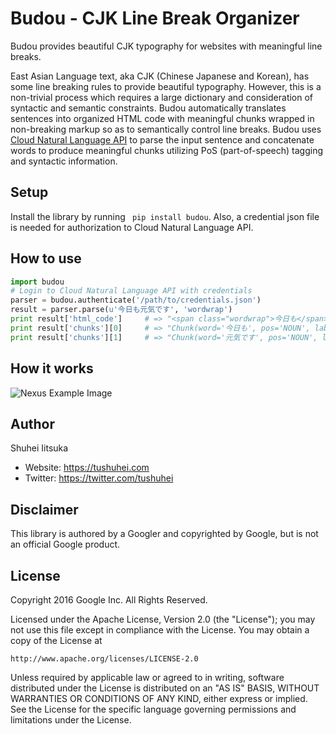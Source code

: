 # Budou - CJK Line Break Organizer
Budou provides beautiful CJK typography for websites with meaningful line breaks.

East Asian Language text, aka CJK (Chinese Japanese and Korean), has some line breaking rules to provide beautiful typography.
However, this is a non-trivial process which requires a large dictionary and consideration of syntactic and semantic constraints.
Budou automatically translates sentences into organized HTML code with meaningful chunks wrapped in non-breaking markup
so as to semantically control line breaks.
Budou uses [Cloud Natural Language API](https://cloud.google.com/natural-language/) to parse the input sentence and concatenate
words to produce meaningful chunks utilizing PoS (part-of-speech) tagging and syntactic information.


## Setup
Install the library by running ` pip install budou`.
Also, a credential json file is needed for authorization to Cloud Natural Language API.


## How to use
```python
import budou
# Login to Cloud Natural Language API with credentials
parser = budou.authenticate('/path/to/credentials.json')
result = parser.parse(u'今日も元気です', 'wordwrap')
print result['html_code']     # => "<span class="wordwrap">今日も</span><span class="wordwrap">元気です</span>"
print result['chunks'][0]     # => "Chunk(word='今日も', pos='NOUN', label='NN', forward=True)"
print result['chunks'][1]     # => "Chunk(word='元気です', pos='NOUN', label='ROOT', forward=False)]"
```


## How it works
![Nexus Example Image](https://raw.githubusercontent.com/wiki/google/budou/images/nexus_example.jpeg)


## Author
Shuhei Iitsuka

- Website: https://tushuhei.com
- Twitter: https://twitter.com/tushuhei


## Disclaimer
This library is authored by a Googler and copyrighted by Google, but
is not an official Google product.


## License
Copyright 2016 Google Inc. All Rights Reserved.

Licensed under the Apache License, Version 2.0 (the "License");
you may not use this file except in compliance with the License.
You may obtain a copy of the License at

    http://www.apache.org/licenses/LICENSE-2.0

Unless required by applicable law or agreed to in writing, software
distributed under the License is distributed on an "AS IS" BASIS,
WITHOUT WARRANTIES OR CONDITIONS OF ANY KIND, either express or implied.
See the License for the specific language governing permissions and
limitations under the License.
